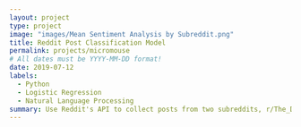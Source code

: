 ```yaml
---
layout: project
type: project
image: "images/Mean Sentiment Analysis by Subreddit.png"
title: Reddit Post Classification Model
permalink: projects/micromouse
# All dates must be YYYY-MM-DD format!
date: 2019-07-12
labels:
  - Python
  - Logistic Regression
  - Natural Language Processing
summary: Use Reddit's API to collect posts from two subreddits, r/The_Donald and r/Republican. Using natural language processing (NLP), I trained a classification model to predict which subreddit a given post came from. Ultimately, my logistic regression model was able to classify the titles of the posts with 75% accuracy, 25% above the baseline model.
---
```

